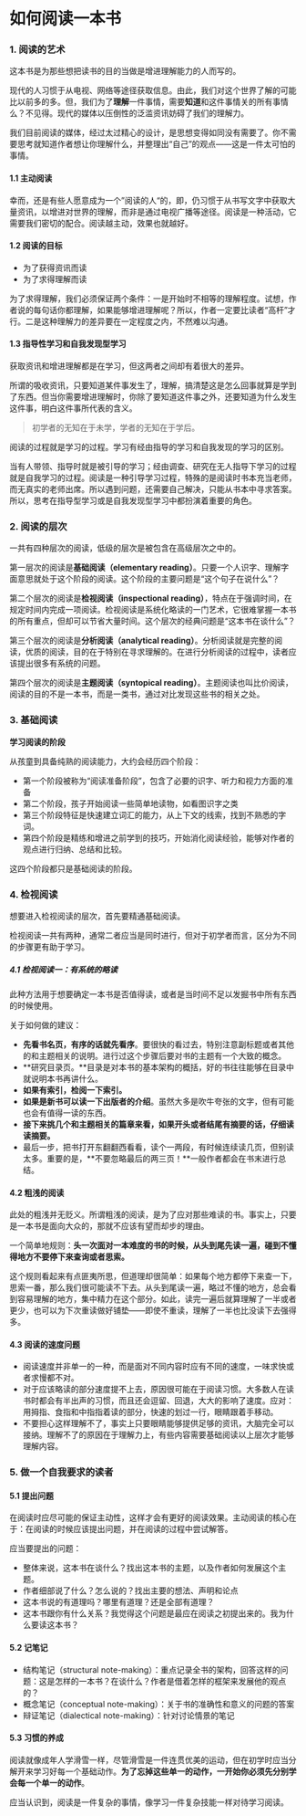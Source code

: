 # 如何阅读一本书

### 1. 阅读的艺术

这本书是为那些想把读书的目的当做是增进理解能力的人而写的。

现代的人习惯于从电视、网络等途径获取信息。由此，我们对这个世界了解的可能比以前多的多。但，我们为了**理解**一件事情，需要**知道**和这件事情关的所有事情么？不见得。现代的媒体以压倒性的泛滥资讯妨碍了我们的理解力。

我们目前阅读的媒体，经过太过精心的设计，是思想变得如同没有需要了。你不需要思考就知道作者想让你理解什么，并整理出“自己”的观点——这是一件太可怕的事情。

#### 1.1 主动阅读

幸而，还是有些人愿意成为一个”阅读的人“的，即，仍习惯于从书写文字中获取大量资讯，以增进对世界的理解，而非是通过电视广播等途径。阅读是一种活动，它需要我们密切的配合。阅读越主动，效果也就越好。

#### 1.2 阅读的目标

- 为了获得资讯而读
- 为了求得理解而读

为了求得理解，我们必须保证两个条件：一是开始时不相等的理解程度。试想，作者说的每句话你都理解，如果能够增进理解呢？所以，作者一定要比读者“高杆”才行。二是这种理解力的差异要在一定程度之内，不然难以沟通。

#### 1.3 指导性学习和自我发现型学习

获取资讯和增进理解都是在学习，但这两者之间却有着很大的差异。

所谓的吸收资讯，只要知道某件事发生了，理解，搞清楚这是怎么回事就算是学到了东西。但当你需要增进理解时，你除了要知道这件事之外，还要知道为什么发生这件事，明白这件事所代表的含义。

> 初学者的无知在于未学，学者的无知在于学后。

阅读的过程就是学习的过程。学习有经由指导的学习和自我发现的学习的区别。

当有人带领、指导时就是被引导的学习；经由调查、研究在无人指导下学习的过程就是自我学习的过程。阅读是一种引导学习过程，特殊的是阅读时书本充当老师，而无真实的老师出席。所以遇到问题，还需要自己解决，只能从书本中寻求答案。所以，思考在指导型学习或是自我发现型学习中都扮演着重要的角色。

### 2. 阅读的层次

一共有四种层次的阅读，低级的层次是被包含在高级层次之中的。

第一层次的阅读是**基础阅读（elementary reading）**。只要一个人识字、理解字面意思就处于这个阶段的阅读。这个阶段的主要问题是“这个句子在说什么”？

第二个层次的阅读是**检视阅读（inspectional reading）**，特点在于强调时间，在规定时间内完成一项阅读。检视阅读是系统化略读的一门艺术，它很难掌握一本书的所有重点，但却可以节省大量时间。这个层次的经典问题是“这本书在谈什么”？

第三个层次的阅读是**分析阅读（analytical reading）**。分析阅读就是完整的阅读，优质的阅读，目的在于特别在寻求理解的。在进行分析阅读的过程中，读者应该提出很多有系统的问题。

第四个层次的阅读是**主题阅读（syntopical reading）**。主题阅读也叫比价阅读，阅读的目的不是一本书，而是一类书，通过对比发现这些书的相关之处。

### 3. 基础阅读

**学习阅读的阶段**

从孩童到具备纯熟的阅读能力，大约会经历四个阶段：

- 第一个阶段被称为“阅读准备阶段”，包含了必要的识字、听力和视力方面的准备
- 第二个阶段，孩子开始阅读一些简单地读物，如看图识字之类
- 第三个阶段特征是快速建立词汇的能力，从上下文的线索，找到不熟悉的字词。
- 第四个阶段是精练和增进之前学到的技巧，开始消化阅读经验，能够对作者的观点进行归纳、总结和比较。

这四个阶段都只是基础阅读的阶段。

### 4. 检视阅读

想要进入检视阅读的层次，首先要精通基础阅读。

检视阅读一共有两种，通常二者应当是同时进行，但对于初学者而言，区分为不同的步骤更有助于学习。

##### 4.1 检视阅读一：有系统的略读

此种方法用于想要确定一本书是否值得读，或者是当时间不足以发掘书中所有东西的时候使用。

关于如何做的建议：

- **先看书名页，有序的话就先看序**。要很快的看过去，特别注意副标题或者其他的和主题相关的说明。进行过这个步骤后要对书的主题有一个大致的概念。
- **研究目录页。**目录是对本书的基本架构的概括，好的书往往能够在目录中就说明本书再讲什么。
- **如果有索引，检阅一下索引。**
- **如果是新书可以读一下出版者的介绍**。虽然大多是吹牛夸张的文字，但有可能也会有值得一读的东西。
- **接下来挑几个和主题相关的篇章来看，如果开头或者结尾有摘要的话，仔细读读摘要。**
- 最后一步，把书打开东翻翻西看看，读个一两段，有时候连续读几页，但别读太多。重要的是，**不要忽略最后的两三页！**一般作者都会在书末进行总结。

#### 4.2 粗浅的阅读

此处的粗浅并无贬义。所谓粗浅的阅读，是为了应对那些难读的书。事实上，只要是一本书是面向大众的，那就不应该有望而却步的理由。

一个简单地规则：**头一次面对一本难度的书的时候，从头到尾先读一遍，碰到不懂得地方不要停下来查询或者思索。**

这个规则看起来有点匪夷所思，但道理却很简单：如果每个地方都停下来查一下，思索一番，那么我们很可能读不下去。从头到尾读一遍，略过不懂的地方，总会看到容易理解的地方，集中精力在这个部分。如此，读完一遍后就算理解了一半或者更少，也可以为下次重读做好铺垫——即使不重读，理解了一半也比没读下去强得多。

#### 4.3 阅读的速度问题

- 阅读速度并非单一的一种，而是面对不同内容时应有不同的速度，一味求快或者求慢都不对。
- 对于应该略读的部分速度提不上去，原因很可能在于阅读习惯。大多数人在读书时都会有半出声的习惯，而且还会逗留、回退，大大的影响了速度。应对：用拇指、食指和中指指着读的部分，快速的划过一行，眼睛跟着手移动。
- 不要担心这样理解不了，事实上只要眼睛能够提供足够的资讯，大脑完全可以接纳。理解不了的原因在于理解力上，有些内容需要基础阅读以上层次才能够理解内容。

### 5. 做一个自我要求的读者

#### 5.1 提出问题

在阅读时应尽可能的保证主动性，这样才会有更好的阅读效果。主动阅读的核心在于：在阅读的时候应该提出问题，并在阅读的过程中尝试解答。

应当要提出的问题：

- 整体来说，这本书在谈什么？找出这本书的主题，以及作者如何发展这个主题。
- 作者细部说了什么？怎么说的？找出主要的想法、声明和论点
- 这本书说的有道理吗？哪里有道理？还是全部有道理？
- 这本书跟你有什么关系？我觉得这个问题是最应在阅读之初提出来的。我为什么要读这本书？

#### 5.2 记笔记

- 结构笔记（structural note-making）：重点记录全书的架构，回答这样的问题：这是怎样的一本书？在谈什么？作者是借着怎样的框架来发展他的观点的？
- 概念笔记（conceptual note-making）：关于书的准确性和意义的问题的答案
- 辩证笔记（dialectical note-making）：针对讨论情景的笔记

#### 5.3 习惯的养成

阅读就像成年人学滑雪一样，尽管滑雪是一件连贯优美的运动，但在初学时应当分解开来学习好每一个基础动作。**为了忘掉这些单一的动作，一开始你必须先分别学会每一个单一的动作**。

应当认识到，阅读是一件复杂的事情，像学习一件复杂技能一样对待学习阅读。
